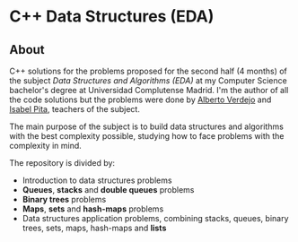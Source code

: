 # C++ Data Structures (EDA)

## About

C++ solutions for the problems proposed for the second half (4 months) of the subject _Data Structures and Algorithms (EDA)_ at my Computer Science bachelor's degree at Universidad Complutense Madrid. I'm the author of all the code solutions but the problems were done by [Alberto Verdejo](https://www.ucm.es/directorio?id=9469) and [Isabel Pita](https://www.ucm.es/directorio?id=8620), teachers of the subject.

The main purpose of the subject is to build data structures and algorithms with the best complexity possible, studying how to face problems with the complexity in mind. 

The repository is divided by:

- Introduction to data structures problems
- **Queues**, **stacks** and **double queues** problems
- **Binary trees** problems
- **Maps**, **sets** and **hash-maps** problems
- Data structures application problems, combining stacks, queues, binary trees, sets, maps, hash-maps and **lists**
